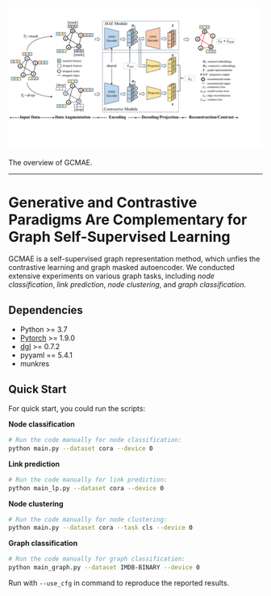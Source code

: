 <p>
  <img src="/img/framework.pdf" width="1000">
  <br />
</p>
The overview of GCMAE.
<hr>

<h1> Generative and Contrastive Paradigms Are Complementary for Graph Self-Supervised Learning </h1>

GCMAE is a self-supervised graph representation method, which unfies the contrastive learning and graph masked autoencoder. We conducted extensive experiments on various graph tasks, including *node classification*, *link prediction*, *node clustering*, and *graph classification*.


<h2>Dependencies </h2>

* Python >= 3.7
* [Pytorch](https://pytorch.org/) >= 1.9.0 
* [dgl](https://www.dgl.ai/) >= 0.7.2
* pyyaml == 5.4.1
* munkres


<h2>Quick Start </h2>

For quick start, you could run the scripts: 

**Node classification**

```bash
# Run the code manually for node classification:
python main.py --dataset cora --device 0
```

**Link prediction**

```bash
# Run the code manually for link prediction:
python main_lp.py --dataset cora --device 0 
```

**Node clustering**

```bash
# Run the code manually for node clustering:
python main.py --dataset cora --task cls --device 0 
```

**Graph classification**

```bash
# Run the code manually for graph classification:
python main_graph.py --dataset IMDB-BINARY --device 0 
```

Run  with `--use_cfg` in command to reproduce the reported results.

